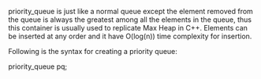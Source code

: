 priority_queue is just like a normal queue except the element removed from the queue is always the greatest among all the elements in the queue, thus this container is usually used to replicate Max Heap in C++. Elements can be inserted at any order and it have O(log(n)) time complexity for insertion.

Following is the syntax for creating a priority queue:

priority_queue<int> pq;